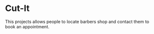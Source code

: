 # Cut-It
This projects allows people to locate barbers shop and contact them to book an appointment.
